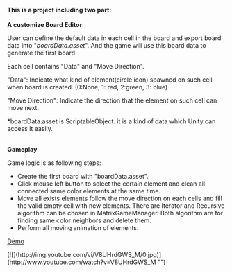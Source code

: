 <p>
<strong>This is a project including two part:<br>
</strong><br>
<strong>A customize Board Editor</strong> 
</p>
<p>
User can define the default data in each cell in the board and export board data into "<em>boardData.asset</em>". And the game will use this board data to generate the first board.<br>

</p>
<p>
Each cell contains "Data" and "Move Direction".
</p>
<p>
"Data": Indicate what kind of element(circle icon) spawned on such cell when board is  created. (0:None, 1: red, 2:green, 3: blue)
</p>
<p>
"Move Direction": Indicate the direction that the element on such cell can move next.
</p>
<p>
*boardData.asset is ScriptableObject. it is a kind of data which Unity can access it easily.
</p>
<p>
<br>
<strong>Gameplay</strong>
</p>
<p>
Game logic is as following steps:
</p><ul>

<li>Create the first board with "boardData.asset".
<li>Click mouse left button to select the certain element and clean all connected same color elements at the same time.
<li>Move all exists elements follow the move direction on each cells and fill the valid empty cell with new elements. There are Iterator and Recursive algorithm can be chosen in MatrixGameManager. Both algorithm are for finding same color neighbors and delete them.
<li>Perform all moving animation of elements.</li></ul>

<p>
<a href="https://youtu.be/V8UHrdGWS_M">Demo</a>
</p>
[![](http://img.youtube.com/vi/V8UHrdGWS_M/0.jpg)](http://www.youtube.com/watch?v=V8UHrdGWS_M "")


